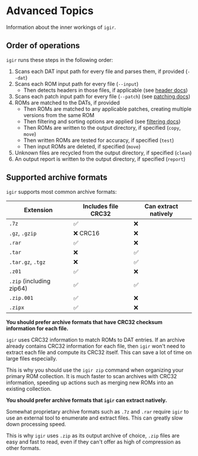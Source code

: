 # Advanced Topics

Information about the inner workings of `igir`.

## Order of operations

`igir` runs these steps in the following order:

1. Scans each DAT input path for every file and parses them, if provided (`--dat`)
2. Scans each ROM input path for every file (`--input`)
   - Then detects headers in those files, if applicable (see [header docs](docs/rom-headers.md))
3. Scans each patch input path for every file (`--patch`) (see [patching docs](docs/rom-patching.md))
4. ROMs are matched to the DATs, if provided
   - Then ROMs are matched to any applicable patches, creating multiple versions from the same ROM
   - Then filtering and sorting options are applied (see [filtering docs](docs/rom-filtering.md))
   - Then ROMs are written to the output directory, if specified (`copy`, `move`)
   - Then written ROMs are tested for accuracy, if specified (`test`)
   - Then input ROMs are deleted, if specified (`move`)
5. Unknown files are recycled from the output directory, if specified (`clean`)
6. An output report is written to the output directory, if specified (`report`)

## Supported archive formats

`igir` supports most common archive formats:

| Extension                | Includes file CRC32 | Can extract natively |
|--------------------------|---------------------|----------------------|
| `.7z`                    | ✅                   | ❌                    |
| `.gz`, `.gzip`           | ❌ CRC16             | ❌                    |
| `.rar`                   | ✅                   | ❌                    |
| `.tar`                   | ❌                   | ✅                    |
| `.tar.gz`, `.tgz`        | ❌                   | ✅                    |
| `.z01`                   | ✅                   | ❌                    |
| `.zip` (including zip64) | ✅                   | ✅                    |
| `.zip.001`               | ✅                   | ❌                    |
| `.zipx`                  | ✅                   | ❌                    |

**You should prefer archive formats that have CRC32 checksum information for each file.**

`igir` uses CRC32 information to match ROMs to DAT entries. If an archive already contains CRC32 information for each file, then `igir` won't need to extract each file and compute its CRC32 itself. This can save a lot of time on large files especially.

This is why you should use the `igir zip` command when organizing your primary ROM collection. It is much faster to scan archives with CRC32 information, speeding up actions such as merging new ROMs into an existing collection.

**You should prefer archive formats that `igir` can extract natively.**

Somewhat proprietary archive formats such as `.7z` and `.rar` require `igir` to use an external tool to enumerate and extract files. This can greatly slow down processing speed.

This is why `igir` uses `.zip` as its output archive of choice, `.zip` files are easy and fast to read, even if they can't offer as high of compression as other formats.
